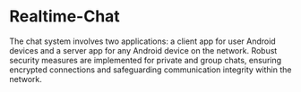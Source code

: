 # Realtime-Chat
The chat system involves two applications: a client app for user Android devices and a server app for any Android device on the network. Robust security measures are implemented for private and group chats, ensuring encrypted connections and safeguarding communication integrity within the network.
